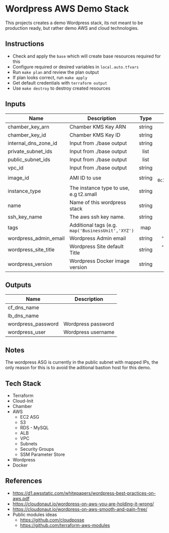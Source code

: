 # Wordpress AWS Demo Stack

This projects creates a demo Wordpress stack, its not meant to be production ready, but rather demo AWS and cloud technologies.

## Instructions
- Check and apply the `base` which will create base resources required for this
- Configure required or desired variables in `local.auto.tfvars`
- Run `make plan` and review the plan output
- If plan looks correct, run `make apply`
- Get default credentials with `terraform output`
- Use `make destroy` to destroy created resources

## Inputs

| Name | Description | Type | Default | Required |
|------|-------------|:----:|:-----:|:-----:|
| chamber\_key\_arn | Chamber KMS Key ARN | string | n/a | yes |
| chamber\_key\_id | Chamber KMS Key ID | string | n/a | yes |
| internal\_dns\_zone\_id | Input from ./base output | string | n/a | yes |
| private\_subnet\_ids | Input from ./base output | list | n/a | yes |
| public\_subnet\_ids | Input from ./base output | list | n/a | yes |
| vpc\_id | Input from ./base output | string | n/a | yes |
| image\_id | AMI ID to use | string | `"ami-0c15064daa40f95b5"` | no |
| instance\_type | The instance type to use, e.g t2.small | string | `"t3.small"` | no |
| name | Name of this wordpress stack | string | `"demo"` | no |
| ssh\_key\_name | The aws ssh key name. | string | `""` | no |
| tags | Additional tags (e.g. `map('BusinessUnit','XYZ')` | map | `<map>` | no |
| wordpress\_admin\_email | Wordpress Admin email | string | `"null@null.com"` | no |
| wordpress\_site\_title | Wordpress Site default Title | string | `"Demo Wordpress Site"` | no |
| wordpress\_version | Wordpress Docker image version | string | `"5.2"` | no |

## Outputs

| Name | Description |
|------|-------------|
| cf\_dns\_name |  |
| lb\_dns\_name |  |
| wordpress\_password | Wordpress password |
| wordpress\_user | Wordpress username |

## Notes
The wordpress ASG is currently in the public subnet with mapped IPs, the only reason for this is to avoid the aditional bastion host for this demo.

## Tech Stack
- Terraform
- Cloud-Init
- Chamber
- AWS
  - EC2 ASG
  - S3
  - RDS - MySQL
  - ALB
  - VPC
  - Subnets
  - Security Groups
  - SSM Parameter Store
- Wordpress
- Docker

## References
- https://d1.awsstatic.com/whitepapers/wordpress-best-practices-on-aws.pdf
- https://cloudonaut.io/wordpress-on-aws-you-are-holding-it-wrong/
- https://cloudonaut.io/wordpress-on-aws-smooth-and-pain-free/
- Public modules ideas
  - https://github.com/cloudposse
  - https://github.com/terraform-aws-modules
